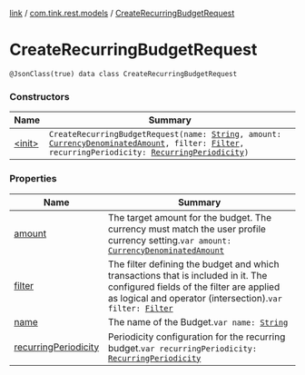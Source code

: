 [link](../../index.md) / [com.tink.rest.models](../index.md) / [CreateRecurringBudgetRequest](./index.md)

# CreateRecurringBudgetRequest

`@JsonClass(true) data class CreateRecurringBudgetRequest`

### Constructors

| Name | Summary |
|---|---|
| [&lt;init&gt;](-init-.md) | `CreateRecurringBudgetRequest(name: `[`String`](https://kotlinlang.org/api/latest/jvm/stdlib/kotlin/-string/index.html)`, amount: `[`CurrencyDenominatedAmount`](../-currency-denominated-amount/index.md)`, filter: `[`Filter`](../-filter/index.md)`, recurringPeriodicity: `[`RecurringPeriodicity`](../-recurring-periodicity/index.md)`)` |

### Properties

| Name | Summary |
|---|---|
| [amount](amount.md) | The target amount for the budget. The currency must match the user profile currency setting.`var amount: `[`CurrencyDenominatedAmount`](../-currency-denominated-amount/index.md) |
| [filter](filter.md) | The filter defining the budget and which transactions that is included in it. The configured fields of the filter are applied as logical and operator (intersection).`var filter: `[`Filter`](../-filter/index.md) |
| [name](name.md) | The name of the Budget.`var name: `[`String`](https://kotlinlang.org/api/latest/jvm/stdlib/kotlin/-string/index.html) |
| [recurringPeriodicity](recurring-periodicity.md) | Periodicity configuration for the recurring budget.`var recurringPeriodicity: `[`RecurringPeriodicity`](../-recurring-periodicity/index.md) |

